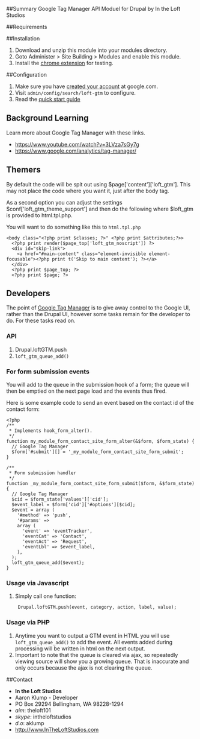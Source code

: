 ##Summary
Google Tag Manager API Moduel for Drupal by In the Loft Studios

##Requirements


##Installation
1. Download and unzip this module into your modules directory.
1. Goto Administer > Site Building > Modules and enable this module.
1. Install the [chrome extension](https://chrome.google.com/webstore/detail/tag-assistant-by-google/kejbdjndbnbjgmefkgdddjlbokphdefk?hl=en) for testing.

##Configuration
1. Make sure you have [created your account](https://www.google.com/analytics/tag-manager/get-started/) at google.com.
1. Visit `admin/config/search/loft-gtm` to configure.
1. Read the [quick start guide](https://developers.google.com/tag-manager/quickstart)

## Background Learning
Learn more about Google Tag Manager with these links.
* <https://www.youtube.com/watch?v=3LVza7sGy7g>
* <https://www.google.com/analytics/tag-manager/>

## Themers
By default the code will be spit out using $page['content']['loft_gtm'].  This may not place the code where you want it, just after the body tag.

As a second option you can adjust the settings $conf['loft_gtm_theme_support'] and then do the following where $loft_gtm is provided to html.tpl.php.

You will want to do something like this to `html.tpl.php`

    <body class="<?php print $classes; ?>" <?php print $attributes;?>>
      <?php print render($page_top['loft_gtm_noscript']) ?>
      <div id="skip-link">
        <a href="#main-content" class="element-invisible element-focusable"><?php print t('Skip to main content'); ?></a>
      </div>
      <?php print $page_top; ?>
      <?php print $page; ?>

## Developers
The point of [Google Tag Manager](https://www.google.com/analytics/tag-manager/) is to give away control to the Google UI, rather than the Drupal UI, however some tasks remain for the developer to do.  For these tasks read on.

### API
1. Drupal.loftGTM.push
1. `loft_gtm_queue_add()`

### For form submission events
You will add to the queue in the submission hook of a form; the queue will then be emptied on the next page load and the events thus fired.

Here is some example code to send an event based on the contact id of the contact form:

    <?php
    /**
     * Implements hook_form_alter().
     */
    function my_module_form_contact_site_form_alter(&$form, $form_state) {
      // Google Tag Manager
      $form['#submit'][] = '_my_module_form_contact_site_form_submit';
    }
    
    /**
     * Form submission handler
     */
    function _my_module_form_contact_site_form_submit($form, &$form_state) {
      // Google Tag Manager
      $cid = $form_state['values']['cid'];
      $event_label = $form['cid']['#options'][$cid];
      $event = array (
        '#method' => 'push',
        '#params' =>
        array (
          'event' => 'eventTracker',
          'eventCat' => 'Contact',
          'eventAct' => 'Request',
          'eventLbl' => $event_label,
        ),
      );
      loft_gtm_queue_add($event);
    }

### Usage via Javascript
1. Simply call one function:

        Drupal.loftGTM.push(event, category, action, label, value);
    
### Usage via PHP
1. Anytime you want to output a GTM event in HTML you will use `loft_gtm_queue_add()` to add the event.  All events added during processing will be written in html on the next output.
1. Important to note that the queue is cleared via ajax, so repeatedly viewing source will show you a growing queue.  That is inaccurate and only occurs because the ajax is not clearing the queue.

##Contact
* **In the Loft Studios**
* Aaron Klump - Developer
* PO Box 29294 Bellingham, WA 98228-1294
* _aim_: theloft101
* _skype_: intheloftstudios
* _d.o_: aklump
* <http://www.InTheLoftStudios.com>
